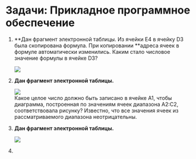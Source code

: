 # Задачи: Прикладное программное обеспечение

1. **Дан фрагмент электронной таблицы. Из ячейки E4 в ячейку D3 была скопирована формула. При копировании **адреса ячеек в формуле автоматически изменились. Каким стало числовое значение формулы в ячейке D3?

   ![](http://kpolyakov.spb.ru/cms/images/9.gif)

2. **Дан фрагмент электронной таблицы.**

   ![](http://kpolyakov.spb.ru/cms/images/10.gif)  
   Какое целое число должно быть записано в ячейке A1, чтобы диаграмма, построенная по значениям ячеек диапазона A2:С2, соответствовала рисунку? Известно, что все значения ячеек из рассматриваемого диапазона неотрицательны.

3. **Дан фрагмент электронной таблицы.**

   ![](http://kpolyakov.spb.ru/cms/images/150.gif)

4.   



